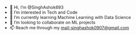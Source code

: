 - 👋 Hi, I’m @SinghAshok693
- 👀 I’m interested in Tech and Code
- 🌱 I’m currently learning Machine Learning with Data Science
- 💞️ I’m looking to collaborate on ML projects
- 📫 Reach me through my mail-singhashok0907@gmail.com
